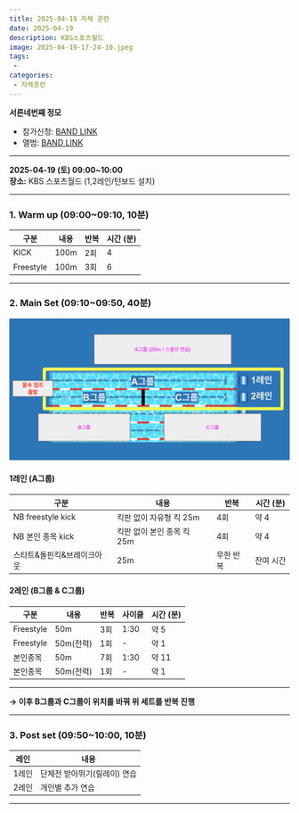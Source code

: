 ```yaml
---
title: 2025-04-19 자체 훈련
date: 2025-04-19
description: KBS스포츠월드
image: 2025-04-19-17-24-10.jpeg
tags:
 - 
categories:
 - 자체훈련
---
```


**서른네번째 정모**

- 참가신청: [BAND LINK](https://band.us/band/93484357/schedule/4%2F93484357%2F649935300%2F19700101)
- 앨범: [BAND LINK](https://band.us/band/93484357/album/86076235)


---

**2025-04-19 (토) 09:00~10:00**  
**장소:** KBS 스포츠월드 (1,2레인/턴보드 설치)

---



### 1. Warm up (09:00~09:10, 10분)

| 구분        | 내용                  | 반복  | 시간 (분) |
|-------------|-----------------------|-------|-----------|
| KICK        | 100m                  | 2회   | 4         |
| Freestyle   | 100m                  | 3회   | 6         |

---

### 2. Main Set (09:10~09:50, 40분)


![](lane.png)

#### 1레인 (A그룹)

| 구분                   | 내용                        | 반복       | 시간 (분)  |
|------------------------|-----------------------------|------------|------------|
| NB freestyle kick      | 킥판 없이 자유형 킥 25m     | 4회        | 약 4        |
| NB 본인 종목 kick      | 킥판 없이 본인 종목 킥 25m  | 4회        | 약 4        |
| 스타트&돌핀킥&브레이크아웃 | 25m                      | 무한 반복  | 잔여 시간   |

#### 2레인 (B그룹 & C그룹)

| 구분         | 내용                          | 반복                        | 사이클    | 시간 (분)    |
|--------------|-------------------------------|-----------------------------|-----------|--------------|
| Freestyle    | 50m                           | 3회                         | 1:30      | 약 5         |
| Freestyle    | 50m(전력)                     | 1회                         | -         | 약 1         |
| 본인종목     | 50m                           | 7회                         | 1:30      | 약 11        |
| 본인종목     | 50m(전력)                     | 1회                         | -         | 약 1         |

---

**→ 이후 B그룹과 C그룹이 위치를 바꿔 위 세트를 반복 진행**

---

### 3. Post set (09:50~10:00, 10분)
| 레인   | 내용                   |
|--------|------------------------|
| 1레인  | 단체전 받아뛰기(릴레이) 연습 |
| 2레인  | 개인별 추가 연습           |

---
